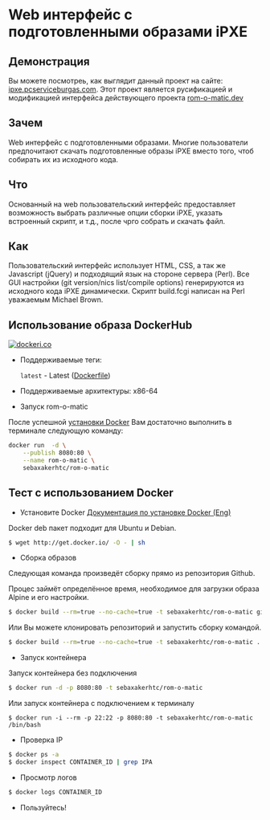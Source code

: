 Web интерфейс с подготовленными образами iPXE
=====

## Демонстрация
Вы можете посмотреь, как выглядит данный проект на сайте: [ipxe.pcserviceburgas.com](https://ipxe.pcserviceburgas.com/). Этот проект является русификацией  и модификацией интерфейса действующего проекта [rom-o-matic.dev](https://github.com/lps-rocks/rom-o-matic)

## Зачем
Web интерфейс с подготовленными образами. Многие пользователи предпочитают скачать подготовленные образы iPXE вместо того, чтоб собирать их из исходного кода.

## Что
Основанный на web пользовательский интерфейс предоставляет возможность выбрать различные опции сборки iPXE, указать встроенный скрипт, и т.д., после чрго собрать и скачать файл.

## Как
Пользовательский интерфейс использует HTML, CSS, а так же Javascript (jQuery) и подходящий язык на стороне сервера (Perl).
Все GUI настройки (git version/nics list/compile options) генерируются из исходного кода iPXE динамически.
Скрипт build.fcgi написан на Perl уважаемым Michael Brown.

## Использование образа DockerHub

[![dockeri.co](https://dockeri.co/image/sebaxakerhtc/rom-o-matic)](https://hub.docker.com/r/sebaxakerhtc/rom-o-matic)

* Поддерживаемые теги:

    `latest` - Latest ([Dockerfile](https://github.com/sebaxakerhtc/rom-o-matic/blob/master/Dockerfile))

* Поддерживаемые архитектуры: x86-64

* Запуск rom-o-matic 

После успешной [установки Docker](https://docs.docker.com/engine/installation/) Вам достаточно выполнить в терминале следующую команду:

```bash
docker run  -d \
	--publish 8080:80 \
	--name rom-o-matic \
    sebaxakerhtc/rom-o-matic	
```

## Тест с использованием Docker

* Установите Docker
[Документация по установке Docker (Eng)](https://docs.docker.com/engine/installation/)

Docker deb пакет подходит для Ubuntu и Debian.

```bash
$ wget http://get.docker.io/ -O - | sh
```

* Сборка образов

Следующая команда произведёт сборку прямо из репозитория Github.

Процес займёт определённое время, необходимое для загрузки образа Alpine и его настройки.
```bash
$ docker build --rm=true --no-cache=true -t sebaxakerhtc/rom-o-matic github.com/sebaxakerhtc/rom-o-matic.git
```

Или Вы можете клонировать репозиторий и запустить сборку командой.
```bash
$ docker build --rm=true --no-cache=true -t sebaxakerhtc/rom-o-matic .
```

* Запуск контейнера

Запуск контейнера без подключения
```bash
$ docker run -d -p 8080:80 -t sebaxakerhtc/rom-o-matic
```

Или запуск контейнера с подключением к терминалу
```
$ docker run -i --rm -p 22:22 -p 8080:80 -t sebaxakerhtc/rom-o-matic /bin/bash
```

* Проверка IP

```bash
$ docker ps -a
$ docker inspect CONTAINER_ID | grep IPA
```

* Просмотр логов

```bash
$ docker logs CONTAINER_ID
```

* Пользуйтесь!
